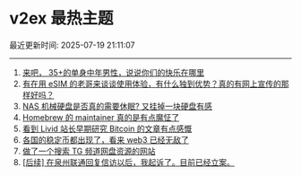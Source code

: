 # v2ex 最热主题

最近更新时间: 2025-07-19 21:11:07

--- 
1. [来吧， 35+的单身中年男性，说说你们的快乐在哪里](https://www.v2ex.com/t/1146254) 
2. [有在用 eSIM 的老哥来谈谈使用体验，有什么独到优势？真的有网上宣传的那样好吗？](https://www.v2ex.com/t/1146237) 
3. [NAS 机械硬盘是否真的需要休眠? 又挂掉一块硬盘有感](https://www.v2ex.com/t/1146243) 
4. [Homebrew 的 maintainer 真的是有点魔怔了](https://www.v2ex.com/t/1146247) 
5. [看到 Livid 站长早期研究 Bitcoin 的文章有点感慨](https://www.v2ex.com/t/1146246) 
6. [各国的稳定币都出现了，看来 web3 已经无敌了](https://www.v2ex.com/t/1146268) 
7. [做了一个搜索 TG 频道网盘资源的网站](https://www.v2ex.com/t/1146272) 
8. [[后续] 在泉州联通回复信访以后，我起诉了。目前已经立案。](https://www.v2ex.com/t/1146277) 
